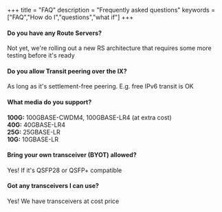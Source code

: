 +++
title = "FAQ"
description = "Frequently asked questions"
keywords = ["FAQ","How do I","questions","what if"]
+++

#### Do you have any Route Servers?

Not yet, we're rolling out a new RS architecture that requires some more testing before it's ready

#### Do you allow Transit peering over the IX?

As long as it's settlement-free peering. E.g. free IPv6 transit is OK

#### What media do you support?

**100G:** 100GBASE-CWDM4, 100GBASE-LR4 (at extra cost)  
**40G:** 40GBASE-LR4  
**25G:** 25GBASE-LR  
**10G:** 10GBASE-LR

#### Bring your own transceiver (BYOT) allowed?

Yes! If it's QSFP28 or QSFP+ compatible

#### Got any transceivers I can use?

Yes! We have transceivers at cost price
